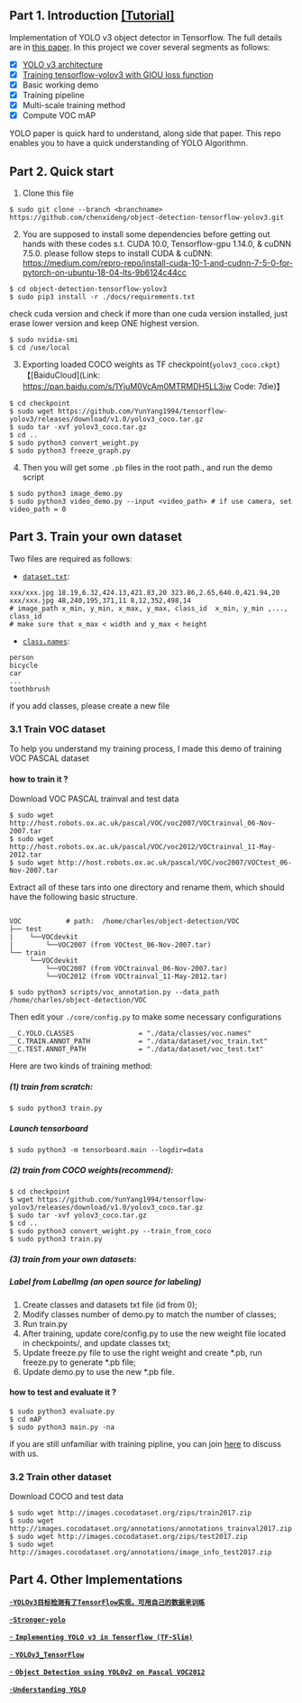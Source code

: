 ## Part 1. Introduction [[Tutorial]](https://github.com/YunYang1994/ai-notebooks/blob/master/YOLOv3.md)

Implementation of YOLO v3 object detector in Tensorflow. The full details are in [this paper](https://pjreddie.com/media/files/papers/YOLOv3.pdf).  In this project we cover several segments as follows:<br>
- [x] [YOLO v3 architecture](https://github.com/YunYang1994/tensorflow-yolov3/blob/master/core/yolov3.py)
- [x] [Training tensorflow-yolov3 with GIOU loss function](https://giou.stanford.edu/)
- [x] Basic working demo
- [x] Training pipeline
- [x] Multi-scale training method
- [x] Compute VOC mAP

YOLO paper is quick hard to understand, along side that paper. This repo enables you to have a quick understanding of YOLO Algorithmn.


## Part 2. Quick start
1. Clone this file
```bashrc
$ sudo git clone --branch <branchname> https://github.com/chenxideng/object-detection-tensorflow-yolov3.git
```

2.  You are supposed to install some dependencies before getting out hands with these codes s.t. CUDA 10.0, Tensorflow-gpu 1.14.0, & cuDNN 7.5.0. please follow steps to install CUDA & cuDNN: 
https://medium.com/repro-repo/install-cuda-10-1-and-cudnn-7-5-0-for-pytorch-on-ubuntu-18-04-lts-9b6124c44cc
```bashrc
$ cd object-detection-tensorflow-yolov3
$ sudo pip3 install -r ./docs/requirements.txt
```
check cuda version and check if more than one cuda version installed, just erase lower version and keep ONE highest version.
```bashrc
$ sudo nvidia-smi
$ cd /use/local
```

3. Exporting loaded COCO weights as TF checkpoint(`yolov3_coco.ckpt`)【[BaiduCloud](Link: https://pan.baidu.com/s/1YjuM0VcAm0MTRMDH5LL3iw Code: 7die)】
```bashrc
$ cd checkpoint
$ sudo wget https://github.com/YunYang1994/tensorflow-yolov3/releases/download/v1.0/yolov3_coco.tar.gz
$ sudo tar -xvf yolov3_coco.tar.gz
$ cd ..
$ sudo python3 convert_weight.py
$ sudo python3 freeze_graph.py
```
4. Then you will get some `.pb` files in the root path.,  and run the demo script
```bashrc
$ sudo python3 image_demo.py
$ sudo python3 video_demo.py --input <video_path> # if use camera, set video_path = 0
```

## Part 3. Train your own dataset
Two files are required as follows:

- [`dataset.txt`](https://raw.githubusercontent.com/YunYang1994/tensorflow-yolov3/master/data/dataset/voc_train.txt): 

```
xxx/xxx.jpg 18.19,6.32,424.13,421.83,20 323.86,2.65,640.0,421.94,20 
xxx/xxx.jpg 48,240,195,371,11 8,12,352,498,14
# image_path x_min, y_min, x_max, y_max, class_id  x_min, y_min ,..., class_id 
# make sure that x_max < width and y_max < height
```

- [`class.names`](https://github.com/YunYang1994/tensorflow-yolov3/blob/master/data/classes/coco.names):

```
person
bicycle
car
...
toothbrush
```
if you add classes, please create a new file

### 3.1 Train VOC dataset
To help you understand my training process, I made this demo of training VOC PASCAL dataset
#### how to train it ?
Download VOC PASCAL trainval  and test data
```bashrc
$ sudo wget http://host.robots.ox.ac.uk/pascal/VOC/voc2007/VOCtrainval_06-Nov-2007.tar
$ sudo wget http://host.robots.ox.ac.uk/pascal/VOC/voc2012/VOCtrainval_11-May-2012.tar
$ sudo wget http://host.robots.ox.ac.uk/pascal/VOC/voc2007/VOCtest_06-Nov-2007.tar
```
Extract all of these tars into one directory and rename them, which should have the following basic structure.

```bashrc

VOC           # path:  /home/charles/object-detection/VOC
├── test
|    └──VOCdevkit
|        └──VOC2007 (from VOCtest_06-Nov-2007.tar)
└── train
     └──VOCdevkit
         └──VOC2007 (from VOCtrainval_06-Nov-2007.tar)
         └──VOC2012 (from VOCtrainval_11-May-2012.tar)
                     
$ sudo python3 scripts/voc_annotation.py --data_path /home/charles/object-detection/VOC
```
Then edit your `./core/config.py` to make some necessary configurations

```bashrc
__C.YOLO.CLASSES                = "./data/classes/voc.names"
__C.TRAIN.ANNOT_PATH            = "./data/dataset/voc_train.txt"
__C.TEST.ANNOT_PATH             = "./data/dataset/voc_test.txt"
```
Here are two kinds of training method: 

##### (1) train from scratch:

```bashrc
$ sudo python3 train.py
```
##### Launch tensorboard
```bashrc
$ sudo python3 -m tensorboard.main --logdir=data
```
##### (2) train from COCO weights(recommend):

```bashrc
$ cd checkpoint
$ wget https://github.com/YunYang1994/tensorflow-yolov3/releases/download/v1.0/yolov3_coco.tar.gz
$ sudo tar -xvf yolov3_coco.tar.gz
$ cd ..
$ sudo python3 convert_weight.py --train_from_coco
$ sudo python3 train.py
```
##### (3) train from your own datasets:
##### Label from LabelImg (an open source for labeling)
1. Create classes and datasets txt file (id from 0);
2. Modify classes number of demo.py to match the number of classes;
3. Run train.py
4. After training, update core/config.py to use the new weight file located in checkpoints/, and update classes txt;
5. Update freeze.py file to use the right weight and create *.pb, run freeze.py to generate *.pb file;
6. Update demo.py to use the new *.pb file.

#### how to test and evaluate it ?
```
$ sudo python3 evaluate.py
$ cd mAP
$ sudo python3 main.py -na
```
if you are still unfamiliar with training pipline, you can join [here](https://github.com/YunYang1994/tensorflow-yolov3/issues/39) to discuss with us.

### 3.2 Train other dataset
Download COCO and test data
```
$ sudo wget http://images.cocodataset.org/zips/train2017.zip
$ sudo wget http://images.cocodataset.org/annotations/annotations_trainval2017.zip
$ sudo wget http://images.cocodataset.org/zips/test2017.zip
$ sudo wget http://images.cocodataset.org/annotations/image_info_test2017.zip 
```

## Part 4. Other Implementations

[-**`YOLOv3目标检测有了TensorFlow实现，可用自己的数据来训练`**](https://mp.weixin.qq.com/s/cq7g1-4oFTftLbmKcpi_aQ)<br>

[-**`Stronger-yolo`**](https://github.com/Stinky-Tofu/Stronger-yolo)<br>

[- **`Implementing YOLO v3 in Tensorflow (TF-Slim)`**](https://itnext.io/implementing-yolo-v3-in-tensorflow-tf-slim-c3c55ff59dbe)

[- **`YOLOv3_TensorFlow`**](https://github.com/wizyoung/YOLOv3_TensorFlow)

[- **`Object Detection using YOLOv2 on Pascal VOC2012`**](https://fairyonice.github.io/Part_1_Object_Detection_with_Yolo_for_VOC_2014_data_anchor_box_clustering.html)

[-**`Understanding YOLO`**](https://hackernoon.com/understanding-yolo-f5a74bbc7967)

